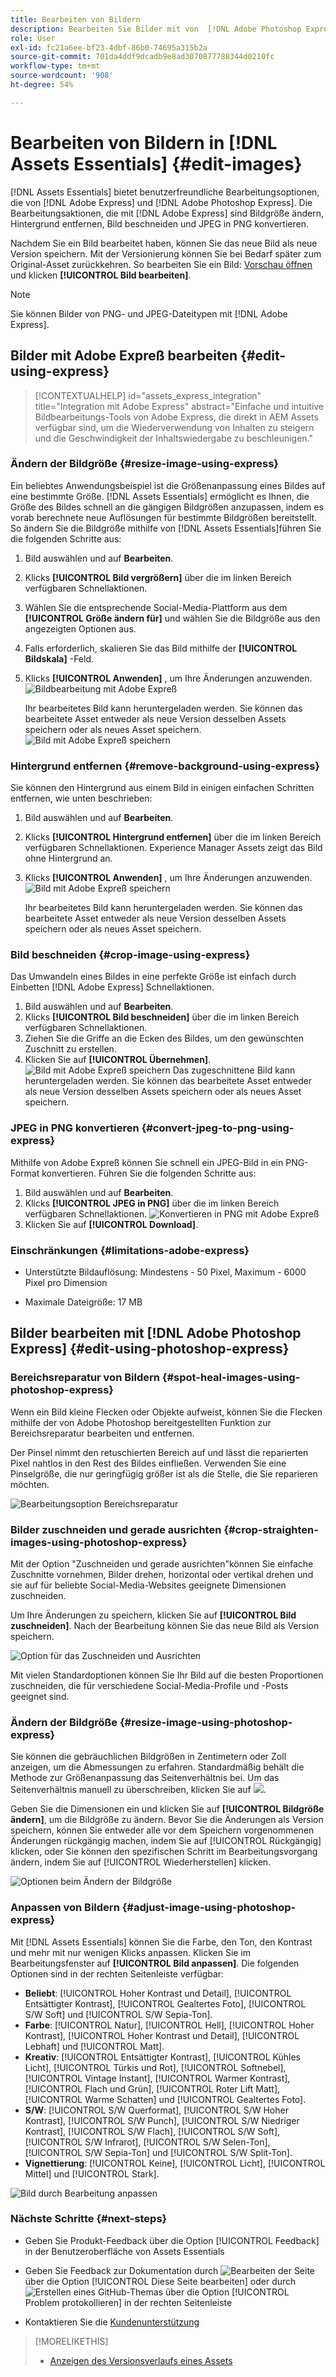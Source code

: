 ```yaml
---
title: Bearbeiten von Bildern
description: Bearbeiten Sie Bilder mit von  [!DNL Adobe Photoshop Express]  unterstützten Optionen und speichern Sie aktualisierte Bilder als Versionen.
role: User
exl-id: fc21a6ee-bf23-4dbf-86b0-74695a315b2a
source-git-commit: 701da4ddf9dcadb9e8ad3070877788344d0210fc
workflow-type: tm+mt
source-wordcount: '908'
ht-degree: 54%

---
```


# Bearbeiten von Bildern in [!DNL Assets Essentials] {#edit-images}

[!DNL Assets Essentials] bietet benutzerfreundliche Bearbeitungsoptionen, die von [!DNL Adobe Express] und [!DNL Adobe Photoshop Express]. Die Bearbeitungsaktionen, die mit [!DNL Adobe Express] sind Bildgröße ändern, Hintergrund entfernen, Bild beschneiden und JPEG in PNG konvertieren.

Nachdem Sie ein Bild bearbeitet haben, können Sie das neue Bild als neue Version speichern. Mit der Versionierung können Sie bei Bedarf später zum Original-Asset zurückkehren. So bearbeiten Sie ein Bild: [Vorschau öffnen](/help/using/navigate-view.md#preview-assets) und klicken **[!UICONTROL Bild bearbeiten]**.

>[!NOTE]
>
>Sie können Bilder von PNG- und JPEG-Dateitypen mit [!DNL Adobe Express].

<!--The editing actions that are available are Spot healing, Crop and straighten, Resize image, and Adjust image.-->

## Bilder mit Adobe Expreß bearbeiten {#edit-using-express}

>[!CONTEXTUALHELP]
>id="assets_express_integration"
>title="Integration mit Adobe Express"
>abstract="Einfache und intuitive Bildbearbeitungs-Tools von Adobe Express, die direkt in AEM Assets verfügbar sind, um die Wiederverwendung von Inhalten zu steigern und die Geschwindigkeit der Inhaltswiedergabe zu beschleunigen."

### Ändern der Bildgröße {#resize-image-using-express}

Ein beliebtes Anwendungsbeispiel ist die Größenanpassung eines Bildes auf eine bestimmte Größe. [!DNL Assets Essentials] ermöglicht es Ihnen, die Größe des Bildes schnell an die gängigen Bildgrößen anzupassen, indem es vorab berechnete neue Auflösungen für bestimmte Bildgrößen bereitstellt. So ändern Sie die Bildgröße mithilfe von [!DNL Assets Essentials]führen Sie die folgenden Schritte aus:

1. Bild auswählen und auf **Bearbeiten**.
2. Klicks **[!UICONTROL Bild vergrößern]** über die im linken Bereich verfügbaren Schnellaktionen.
3. Wählen Sie die entsprechende Social-Media-Plattform aus dem **[!UICONTROL Größe ändern für]** und wählen Sie die Bildgröße aus den angezeigten Optionen aus.
4. Falls erforderlich, skalieren Sie das Bild mithilfe der **[!UICONTROL Bildskala]** -Feld.
5. Klicks **[!UICONTROL Anwenden]** , um Ihre Änderungen anzuwenden.
   ![Bildbearbeitung mit Adobe Expreß](/help/using/assets/adobe-express-resize-image.png)

   Ihr bearbeitetes Bild kann heruntergeladen werden. Sie können das bearbeitete Asset entweder als neue Version desselben Assets speichern oder als neues Asset speichern.
   ![Bild mit Adobe Expreß speichern](/help/using/assets/adobe-express-resize-save.png)

### Hintergrund entfernen {#remove-background-using-express}

Sie können den Hintergrund aus einem Bild in einigen einfachen Schritten entfernen, wie unten beschrieben:

1. Bild auswählen und auf **Bearbeiten**.
2. Klicks **[!UICONTROL Hintergrund entfernen]** über die im linken Bereich verfügbaren Schnellaktionen. Experience Manager Assets zeigt das Bild ohne Hintergrund an.
3. Klicks **[!UICONTROL Anwenden]** , um Ihre Änderungen anzuwenden.
   ![Bild mit Adobe Expreß speichern](/help/using/assets/adobe-express-remove-background.png)

   Ihr bearbeitetes Bild kann heruntergeladen werden. Sie können das bearbeitete Asset entweder als neue Version desselben Assets speichern oder als neues Asset speichern.

### Bild beschneiden {#crop-image-using-express}

Das Umwandeln eines Bildes in eine perfekte Größe ist einfach durch Einbetten [!DNL Adobe Express] Schnellaktionen.

1. Bild auswählen und auf **Bearbeiten**.
2. Klicks **[!UICONTROL Bild beschneiden]** über die im linken Bereich verfügbaren Schnellaktionen.
3. Ziehen Sie die Griffe an die Ecken des Bildes, um den gewünschten Zuschnitt zu erstellen.
4. Klicken Sie auf **[!UICONTROL Übernehmen]**.
   ![Bild mit Adobe Expreß speichern](/help/using/assets/adobe-express-crop-image.png)
Das zugeschnittene Bild kann heruntergeladen werden. Sie können das bearbeitete Asset entweder als neue Version desselben Assets speichern oder als neues Asset speichern.

### JPEG in PNG konvertieren {#convert-jpeg-to-png-using-express}

Mithilfe von Adobe Expreß können Sie schnell ein JPEG-Bild in ein PNG-Format konvertieren. Führen Sie die folgenden Schritte aus:

1. Bild auswählen und auf **Bearbeiten**.
2. Klicks **[!UICONTROL JPEG in PNG]** über die im linken Bereich verfügbaren Schnellaktionen.
   ![Konvertieren in PNG mit Adobe Expreß](/help/using/assets/adobe-express-convert-image.png)
3. Klicken Sie auf **[!UICONTROL Download]**.

### Einschränkungen {#limitations-adobe-express}

* Unterstützte Bildauflösung: Mindestens - 50 Pixel, Maximum - 6000 Pixel pro Dimension

* Maximale Dateigröße: 17 MB

## Bilder bearbeiten mit [!DNL Adobe Photoshop Express] {#edit-using-photoshop-express}

<!--
After editing an image, you can save the new image as a new version. Versioning helps you to revert to the original asset later, if needed. To edit an image, [open its preview](/help/using/navigate-view.md#preview-assets) and click **[!UICONTROL Edit Image]** ![edit icon](assets/do-not-localize/edit-icon.png) from the rail on the right.

![Options to edit an image](assets/edit-image2.png)

*Figure: The options to edit images are powered by [!DNL Adobe Photoshop Express].*
-->

### Bereichsreparatur von Bildern {#spot-heal-images-using-photoshop-express}

Wenn ein Bild kleine Flecken oder Objekte aufweist, können Sie die Flecken mithilfe der von Adobe Photoshop bereitgestellten Funktion zur Bereichsreparatur bearbeiten und entfernen.

Der Pinsel nimmt den retuschierten Bereich auf und lässt die reparierten Pixel nahtlos in den Rest des Bildes einfließen. Verwenden Sie eine Pinselgröße, die nur geringfügig größer ist als die Stelle, die Sie reparieren möchten.

![Bearbeitungsoption Bereichsreparatur](assets/edit-spot-healing.png)

<!-- 
TBD: See if we should give backlinks to PS docs for these concepts.
For more information about how Spot Healing works in Photoshop, see [retouching and repairing photos](https://helpx.adobe.com/photoshop/using/retouching-repairing-images.html). 
-->

### Bilder zuschneiden und gerade ausrichten {#crop-straighten-images-using-photoshop-express}

Mit der Option &quot;Zuschneiden und gerade ausrichten&quot;können Sie einfache Zuschnitte vornehmen, Bilder drehen, horizontal oder vertikal drehen und sie auf für beliebte Social-Media-Websites geeignete Dimensionen zuschneiden.

Um Ihre Änderungen zu speichern, klicken Sie auf **[!UICONTROL Bild zuschneiden]**. Nach der Bearbeitung können Sie das neue Bild als Version speichern.

![Option für das Zuschneiden und Ausrichten](assets/edit-crop-straighten.png)

Mit vielen Standardoptionen können Sie Ihr Bild auf die besten Proportionen zuschneiden, die für verschiedene Social-Media-Profile und -Posts geeignet sind.

### Ändern der Bildgröße {#resize-image-using-photoshop-express}

Sie können die gebräuchlichen Bildgrößen in Zentimetern oder Zoll anzeigen, um die Abmessungen zu erfahren. Standardmäßig behält die Methode zur Größenanpassung das Seitenverhältnis bei. Um das Seitenverhältnis manuell zu überschreiben, klicken Sie auf ![](assets/do-not-localize/lock-closed-icon.png).

Geben Sie die Dimensionen ein und klicken Sie auf **[!UICONTROL Bildgröße ändern]**, um die Bildgröße zu ändern. Bevor Sie die Änderungen als Version speichern, können Sie entweder alle vor dem Speichern vorgenommenen Änderungen rückgängig machen, indem Sie auf [!UICONTROL Rückgängig] klicken, oder Sie können den spezifischen Schritt im Bearbeitungsvorgang ändern, indem Sie auf [!UICONTROL Wiederherstellen] klicken.

![Optionen beim Ändern der Bildgröße](assets/resize-image.png)

### Anpassen von Bildern {#adjust-image-using-photoshop-express}

Mit [!DNL Assets Essentials] können Sie die Farbe, den Ton, den Kontrast und mehr mit nur wenigen Klicks anpassen. Klicken Sie im Bearbeitungsfenster auf **[!UICONTROL Bild anpassen]**. Die folgenden Optionen sind in der rechten Seitenleiste verfügbar:

* **Beliebt**: [!UICONTROL Hoher Kontrast und Detail], [!UICONTROL Entsättigter Kontrast], [!UICONTROL Gealtertes Foto], [!UICONTROL S/W Soft] und [!UICONTROL S/W Sepia-Ton].
* **Farbe**: [!UICONTROL Natur], [!UICONTROL Hell], [!UICONTROL Hoher Kontrast], [!UICONTROL Hoher Kontrast und Detail], [!UICONTROL Lebhaft] und [!UICONTROL Matt].
* **Kreativ**: [!UICONTROL Entsättigter Kontrast], [!UICONTROL Kühles Licht], [!UICONTROL Türkis und Rot], [!UICONTROL Softnebel], [!UICONTROL Vintage Instant], [!UICONTROL Warmer Kontrast], [!UICONTROL Flach und Grün], [!UICONTROL Roter Lift Matt], [!UICONTROL Warme Schatten] und [!UICONTROL Gealtertes Foto].
* **S/W**: [!UICONTROL S/W Querformat], [!UICONTROL S/W Hoher Kontrast], [!UICONTROL S/W Punch], [!UICONTROL S/W Niedriger Kontrast], [!UICONTROL S/W Flach], [!UICONTROL S/W Soft], [!UICONTROL S/W Infrarot], [!UICONTROL S/W Selen-Ton], [!UICONTROL S/W Sepia-Ton] und [!UICONTROL S/W Split-Ton].
* **Vignettierung**: [!UICONTROL Keine], [!UICONTROL Licht], [!UICONTROL Mittel] und [!UICONTROL Stark].

![Bild durch Bearbeitung anpassen](assets/adjust-image.png)

<!--
TBD: Insert a video of the available social media options.
-->

### Nächste Schritte {#next-steps}

* Geben Sie Produkt-Feedback über die Option [!UICONTROL Feedback] in der Benutzeroberfläche von Assets Essentials

* Geben Sie Feedback zur Dokumentation durch ![Bearbeiten der Seite](assets/do-not-localize/edit-page.png) über die Option [!UICONTROL Diese Seite bearbeiten] oder durch ![Erstellen eines GitHub-Themas](assets/do-not-localize/github-issue.png) über die Option [!UICONTROL Problem protokollieren] in der rechten Seitenleiste

* Kontaktieren Sie die [Kundenunterstützung](https://experienceleague.adobe.com/?support-solution=General&amp;lang=de#support)

>[!MORELIKETHIS]
>
>* [Anzeigen des Versionsverlaufs eines Assets](/help/using/navigate-view.md)
